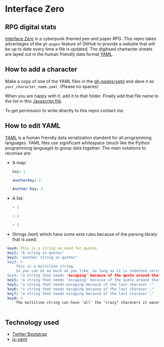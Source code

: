 Interface Zero
==============

RPG digital stats
-----------------

[Interface Zero][interfacezero] is a cyberpunk themed pen and paper RPG. This repro takes advantages of the `gh-pages` feature of GitHub to provide a website that will be up to date every time a file is updated. The digitised chartacter sheets are layed out in the human friendly data formal [YAML][yaml].


How to add a character
----------------------
Make a copy of one of the YAML files in the [gh-pages/yaml][yamlfolder] and dave it as `your_character_name.yaml`. (Please no spaces)

When you are happy with it, add it to that folder. Finally add that file name to the list in this [Javascript file][jsfile].

To get permission to write directly to this repro contact me.


How to edit YAML
----------------
[YAML][yaml] is a human friendly data serialization standard for all programming languages.
YAML files use significant whitespace (much like the Python programming language) to group data together. The main notations to reconise are:
* A map:
  ```YAML
  key: 1

  anotherKey: 2
  
  Another Key: 2
  ```
* A list:
  ```YAML
  - 1
  
  - 2
  
  - 3
  ```
* Strings (text) which have some exta rules because of the parsing libraty that is used:
 ```YAML
  key0: This is a string no need for quotes
  key1: "A string in quotes"
  key2: 'another string in quotes"
  key3: >
      This is a multiline string.
      So you can do as much as you like, as long as it is indented correctly
  key4: "a string that needs 'escaping' because of the quote around that word"
  key5: "a string that needs 'escaping' because of the quote around that word"
  key5: "a string that needs escaping because of the last characer :"
  key6: "a string that needs escaping because of the last characer ,"
  key7: "a string that needs escaping because of the last characer ,"
  key8: >
      The multiline string can have 'all' the "crazy" characers it wasnts ::: ,,, !!!
    
  ```

Technology used
---------------
* [Twitter Bootstrap][bootstrap]
* [js-yaml][jsyaml]

[interfacezero]: http://rpg.drivethrustuff.com/product/124685/Interface-Zero-20-Full-Metal-Cyberpunk "Interface Zero homepage"
[yaml]: http://yaml.org/ "YAML specification"
[yamlvalidate]: http://yaml-online-parser.appspot.com/ "Online YAML validator"
[yamlfolder]: https://github.com/nathanrosspowell/interfacezero/tree/gh-pages/yaml "YAML data folder"
[jsfile]: https://github.com/nathanrosspowell/interfacezero/blob/gh-pages/js/yaml_lists.js "yaml_lists.js"
[bootstrap]: https://github.com/twbs/bootstrap
[jsyaml]: https://github.com/nodeca/js-yaml
